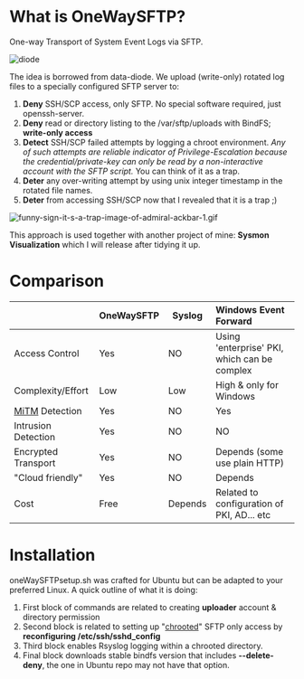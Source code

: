 # What is OneWaySFTP?
One-way Transport of System Event Logs via SFTP. 

![diode](/Users/jymcheong/Desktop/OneWaySFTP/img/diode.png)

The idea is borrowed from data-diode. We upload (write-only) rotated log files to a specially configured SFTP server to:

1. **Deny** SSH/SCP access, only SFTP. No special software required, just openssh-server.
2. **Deny** read or directory listing to the /var/sftp/uploads with BindFS; **write-only access**
3. **Detect** SSH/SCP failed attempts by logging a chroot environment. *Any of such attempts are reliable indicator of Privilege-Escalation because the credential/private-key can only be read by a non-interactive account with the SFTP script.* You can think of it as a trap.
4. **Deter** any over-writing attempt by using unix integer timestamp in the rotated file names. 
5. **Deter** from accessing SSH/SCP now that I revealed that it is a trap ;)

![funny-sign-it-s-a-trap-image-of-admiral-ackbar-1.gif](/Users/jymcheong/Desktop/OneWaySFTP/img/funny-sign-it-s-a-trap-image-of-admiral-ackbar-1.gif.jpeg)

This approach is used together with another project of mine: **Sysmon Visualization** which I will release after tidying it up.

# Comparison

|                                                              | OneWaySFTP | Syslog  | Windows Event Forward                        |
| ------------------------------------------------------------ | ---------- | ------- | :------------------------------------------- |
| Access Control                                               | Yes        | NO      | Using 'enterprise' PKI, which can be complex |
| Complexity/Effort                                            | Low        | Low     | High & only for Windows                      |
| [MiTM](https://en.wikipedia.org/wiki/Man-in-the-middle_attack) Detection | Yes        | NO      | Yes                                          |
| Intrusion Detection                                          | Yes        | NO      | NO                                           |
| Encrypted Transport                                          | Yes        | NO      | Depends (some use plain HTTP)                |
| "Cloud friendly"                                             | Yes        | NO      | Depends                                      |
| Cost                                                         | Free       | Depends | Related to configuration of PKI, AD... etc   |

# Installation

oneWaySFTPsetup.sh was crafted for Ubuntu but can be adapted to your preferred Linux. A quick outline of what it is doing:

1. First block of commands are related to creating **uploader** account & directory permission
2. Second block is related to setting up "[chrooted](https://en.wikipedia.org/wiki/Chroot)" SFTP only access by **reconfiguring /etc/ssh/sshd_config** 
3. Third block enables Rsyslog logging within a chrooted directory.
4. Final block downloads stable bindfs version that includes **--delete-deny**, the one in Ubuntu repo may not have that option.